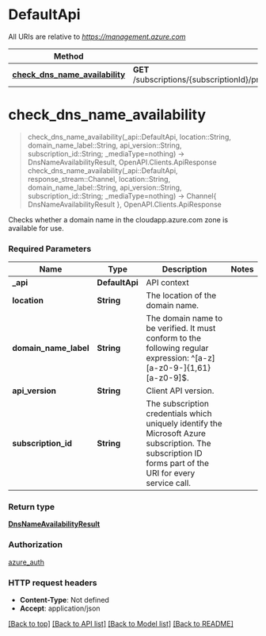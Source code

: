 # DefaultApi

All URIs are relative to *https://management.azure.com*

Method | HTTP request | Description
------------- | ------------- | -------------
[**check_dns_name_availability**](DefaultApi.md#check_dns_name_availability) | **GET** /subscriptions/{subscriptionId}/providers/Microsoft.Network/locations/{location}/CheckDnsNameAvailability | 


# **check_dns_name_availability**
> check_dns_name_availability(_api::DefaultApi, location::String, domain_name_label::String, api_version::String, subscription_id::String; _mediaType=nothing) -> DnsNameAvailabilityResult, OpenAPI.Clients.ApiResponse <br/>
> check_dns_name_availability(_api::DefaultApi, response_stream::Channel, location::String, domain_name_label::String, api_version::String, subscription_id::String; _mediaType=nothing) -> Channel{ DnsNameAvailabilityResult }, OpenAPI.Clients.ApiResponse



Checks whether a domain name in the cloudapp.azure.com zone is available for use.

### Required Parameters

Name | Type | Description  | Notes
------------- | ------------- | ------------- | -------------
 **_api** | **DefaultApi** | API context | 
**location** | **String** | The location of the domain name. |
**domain_name_label** | **String** | The domain name to be verified. It must conform to the following regular expression: ^[a-z][a-z0-9-]{1,61}[a-z0-9]$. |
**api_version** | **String** | Client API version. |
**subscription_id** | **String** | The subscription credentials which uniquely identify the Microsoft Azure subscription. The subscription ID forms part of the URI for every service call. |

### Return type

[**DnsNameAvailabilityResult**](DnsNameAvailabilityResult.md)

### Authorization

[azure_auth](../README.md#azure_auth)

### HTTP request headers

 - **Content-Type**: Not defined
 - **Accept**: application/json

[[Back to top]](#) [[Back to API list]](../README.md#api-endpoints) [[Back to Model list]](../README.md#models) [[Back to README]](../README.md)

